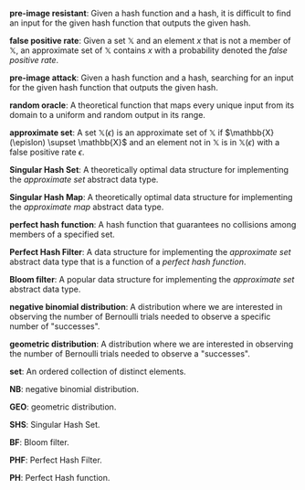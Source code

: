 **pre-image resistant**: Given a hash function and a hash, it is difficult to find an input for the given hash function that outputs the given hash.

**false positive rate**: Given a set $\mathbb{X}$ and an element $x$ that is not a member of $\mathbb{X}$, an approximate set of $\mathbb{X}$ contains $x$ with a probability denoted the *false positive rate*.

**pre-image attack**: Given a hash function and a hash, searching for an input for the given hash function that outputs the given hash.

**random oracle**: A theoretical function that maps every unique input from its domain to a uniform and random output in its range.

**approximate set**: A set $\mathbb{X}(\epsilon)$ is an approximate set of $\mathbb{X}$ if $\mathbb{X}(\epislon) \supset \mathbb{X}$ and an element not in $\mathbb{X}$ is in $\mathbb{X}(\epsilon)$ with a false positive rate $\epsilon$.

**Singular Hash Set**: A theoretically optimal data structure for implementing the *approximate set* abstract data type.

**Singular Hash Map**: A theoretically optimal data structure for implementing the *approximate map* abstract data type.

**perfect hash function**: A hash function that guarantees no collisions among members of a specified set.

**Perfect Hash Filter**: A data structure for implementing the *approximate set* abstract data type that is a function of a *perfect hash function*.

**Bloom filter**: A popular data structure for implementing the *approximate set* abstract data type.

**negative binomial distribution**: A distribution where we are interested in observing the number of Bernoulli trials needed to observe a specific number of "successes".

**geometric distribution**: A distribution where we are interested in observing the number of Bernoulli trials needed to observe a "successes".

**set**: An ordered collection of distinct elements.

**NB**: negative binomial distribution.

**GEO**: geometric distribution.

**SHS**: Singular Hash Set.

**BF**: Bloom filter.

**PHF**: Perfect Hash Filter.

**PH**: Perfect Hash function.
